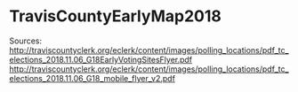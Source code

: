 # TravisCountyEarlyMap2018
Sources:
http://traviscountyclerk.org/eclerk/content/images/polling_locations/pdf_tc_elections_2018.11.06_G18EarlyVotingSitesFlyer.pdf
http://traviscountyclerk.org/eclerk/content/images/polling_locations/pdf_tc_elections_2018.11.06_G18_mobile_flyer_v2.pdf

